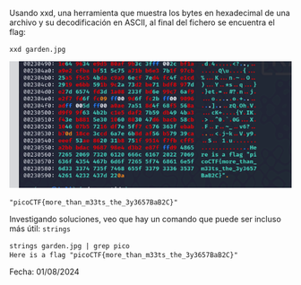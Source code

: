 Usando xxd, una herramienta que muestra los bytes en hexadecimal de una archivo y su decodificación en ASCII, al final del fichero se encuentra el flag: 

```
xxd garden.jpg
```
![](../../../Dockerlabs/Fáciles/Imágenes/Pasted%20image%2020240801044959.png)
```
"picoCTF{more_than_m33ts_the_3y3657BaB2C}"
```

Investigando soluciones, veo que hay un comando que puede ser incluso más útil: `strings`
```
strings garden.jpg | grep pico
Here is a flag "picoCTF{more_than_m33ts_the_3y3657BaB2C}"
```

Fecha: 01/08/2024